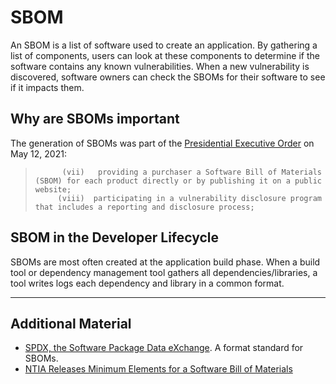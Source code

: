 # SBOM

An SBOM is a list of software used to create an application. By gathering a list of components, users can look at these components to determine if the software contains any known vulnerabilities. When a new vulnerability is discovered, software owners can check the SBOMs for their software to see if it impacts them.

## Why are SBOMs important

The generation of SBOMs was part of the [Presidential Executive Order](https://www.whitehouse.gov/briefing-room/presidential-actions/2021/05/12/executive-order-on-improving-the-nations-cybersecurity/) on May 12, 2021:
>           (vii)   providing a purchaser a Software Bill of Materials (SBOM) for each product directly or by publishing it on a public website;
>          (viii)  participating in a vulnerability disclosure program that includes a reporting and disclosure process;

## SBOM in the Developer Lifecycle

SBOMs are most often created at the application build phase. When a build tool or dependency management tool gathers all dependencies/libraries, a tool writes logs each dependency and library in a common format.

---
## Additional Material

- [SPDX, the Software Package Data eXchange](https://www.ntia.doc.gov/blog/2021/ntia-releases-minimum-elements-software-bill-materials). A format standard for SBOMs.
- [NTIA Releases Minimum Elements for a Software Bill of Materials](https://www.ntia.doc.gov/blog/2021/ntia-releases-minimum-elements-software-bill-materials)
